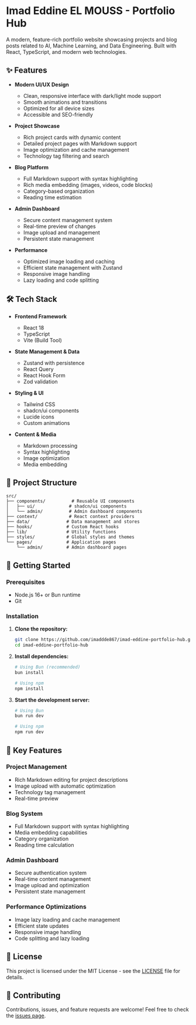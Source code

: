 # Imad Eddine EL MOUSS - Portfolio Hub

A modern, feature-rich portfolio website showcasing projects and blog posts related to AI, Machine Learning, and Data Engineering. Built with React, TypeScript, and modern web technologies.

## ✨ Features

* **Modern UI/UX Design**
  * Clean, responsive interface with dark/light mode support
  * Smooth animations and transitions
  * Optimized for all device sizes
  * Accessible and SEO-friendly

* **Project Showcase**
  * Rich project cards with dynamic content
  * Detailed project pages with Markdown support
  * Image optimization and cache management
  * Technology tag filtering and search

* **Blog Platform**
  * Full Markdown support with syntax highlighting
  * Rich media embedding (images, videos, code blocks)
  * Category-based organization
  * Reading time estimation

* **Admin Dashboard**
  * Secure content management system
  * Real-time preview of changes
  * Image upload and management
  * Persistent state management

* **Performance**
  * Optimized image loading and caching
  * Efficient state management with Zustand
  * Responsive image handling
  * Lazy loading and code splitting

## 🛠 Tech Stack

* **Frontend Framework**
  * React 18
  * TypeScript
  * Vite (Build Tool)

* **State Management & Data**
  * Zustand with persistence
  * React Query
  * React Hook Form
  * Zod validation

* **Styling & UI**
  * Tailwind CSS
  * shadcn/ui components
  * Lucide icons
  * Custom animations

* **Content & Media**
  * Markdown processing
  * Syntax highlighting
  * Image optimization
  * Media embedding

## 📁 Project Structure

```
src/
├── components/          # Reusable UI components
│   ├── ui/             # shadcn/ui components
│   └── admin/          # Admin dashboard components
├── context/            # React context providers
├── data/              # Data management and stores
├── hooks/             # Custom React hooks
├── lib/               # Utility functions
├── styles/            # Global styles and themes
└── pages/             # Application pages
    └── admin/         # Admin dashboard pages
```

## 🚀 Getting Started

### Prerequisites
- Node.js 16+ or Bun runtime
- Git

### Installation

1. **Clone the repository:**
   ```bash
   git clone https://github.com/imaddde867/imad-eddine-portfolio-hub.git
   cd imad-eddine-portfolio-hub
   ```

2. **Install dependencies:**
   ```bash
   # Using Bun (recommended)
   bun install

   # Using npm
   npm install
   ```

3. **Start the development server:**
   ```bash
   # Using Bun
   bun run dev

   # Using npm
   npm run dev
   ```

## 🔑 Key Features

### Project Management
- Rich Markdown editing for project descriptions
- Image upload with automatic optimization
- Technology tag management
- Real-time preview

### Blog System
- Full Markdown support with syntax highlighting
- Media embedding capabilities
- Category organization
- Reading time calculation

### Admin Dashboard
- Secure authentication system
- Real-time content management
- Image upload and optimization
- Persistent state management

### Performance Optimizations
- Image lazy loading and cache management
- Efficient state updates
- Responsive image handling
- Code splitting and lazy loading

## 📝 License

This project is licensed under the MIT License - see the [LICENSE](LICENSE) file for details.

## 🤝 Contributing

Contributions, issues, and feature requests are welcome! Feel free to check the [issues page](https://github.com/imaddde867/imad-eddine-portfolio-hub/issues).
